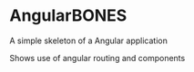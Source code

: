 # AngularBONES
A simple skeleton of a Angular application

Shows use of angular routing and components
